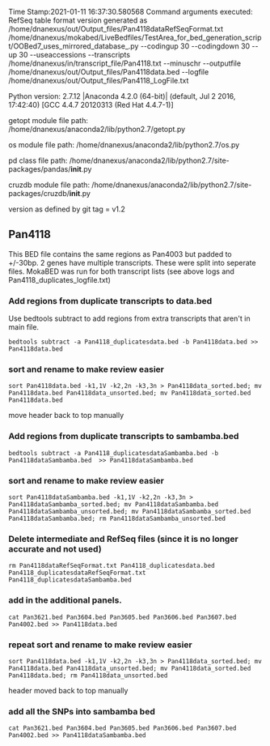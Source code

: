 Time Stamp:2021-01-11 16:37:30.580568
Command arguments executed:
RefSeq table format version generated as /home/dnanexus/out/Output_files/Pan4118dataRefSeqFormat.txt
/home/dnanexus/mokabed/LiveBedfiles/TestArea_for_bed_generation_script/OOBed7_uses_mirrored_database_.py --codingup 30 --codingdown 30 --up 30 --useaccessions --transcripts /home/dnanexus/in/transcript_file/Pan4118.txt --minuschr --outputfile /home/dnanexus/out/Output_files/Pan4118data.bed --logfile /home/dnanexus/out/Output_files/Pan4118_LogFile.txt 

 Python version: 2.7.12 |Anaconda 4.2.0 (64-bit)| (default, Jul  2 2016, 17:42:40) 
[GCC 4.4.7 20120313 (Red Hat 4.4.7-1)]

 getopt module file path: /home/dnanexus/anaconda2/lib/python2.7/getopt.py

 os module file path: /home/dnanexus/anaconda2/lib/python2.7/os.py

 pd class file path: /home/dnanexus/anaconda2/lib/python2.7/site-packages/pandas/__init__.py

 cruzdb module file path: /home/dnanexus/anaconda2/lib/python2.7/site-packages/cruzdb/__init__.py

version as defined by git tag = v1.2

## Pan4118
This BED file contains the same regions as Pan4003 but padded to +/-30bp.
2 genes have multiple transcripts. These were split into seperate files.
MokaBED was run for both transcript lists (see above logs and Pan4118_duplicates_logfile.txt)

### Add regions from duplicate transcripts to data.bed
Use bedtools subtract to add regions from extra transcripts that aren't in main file. 

`bedtools subtract -a Pan4118_duplicatesdata.bed -b Pan4118data.bed >> Pan4118data.bed`

### sort and rename to make review easier
`sort Pan4118data.bed -k1,1V -k2,2n -k3,3n > Pan4118data_sorted.bed; mv Pan4118data.bed Pan4118data_unsorted.bed; mv Pan4118data_sorted.bed Pan4118data.bed`

move header back to top manually

### Add regions from duplicate transcripts to sambamba.bed
`bedtools subtract -a Pan4118_duplicatesdataSambamba.bed -b Pan4118dataSambamba.bed  >> Pan4118dataSambamba.bed`

### sort and rename to make review easier
`sort Pan4118dataSambamba.bed -k1,1V -k2,2n -k3,3n > Pan4118dataSambamba_sorted.bed; mv Pan4118dataSambamba.bed Pan4118dataSambamba_unsorted.bed; mv Pan4118dataSambamba_sorted.bed Pan4118dataSambamba.bed; rm Pan4118dataSambamba_unsorted.bed`

### Delete intermediate and RefSeq files (since it is no longer accurate and not used)
`rm Pan4118dataRefSeqFormat.txt Pan4118_duplicatesdata.bed Pan4118_duplicatesdataRefSeqFormat.txt Pan4118_duplicatesdataSambamba.bed`

### add in the additional panels.
`cat Pan3621.bed Pan3604.bed Pan3605.bed Pan3606.bed Pan3607.bed Pan4002.bed >> Pan4118data.bed`

### repeat sort and rename to make review easier
`sort Pan4118data.bed -k1,1V -k2,2n -k3,3n > Pan4118data_sorted.bed; mv Pan4118data.bed Pan4118data_unsorted.bed; mv Pan4118data_sorted.bed Pan4118data.bed; rm Pan4118data_unsorted.bed `

header moved back to top manually

### add all the SNPs into sambamba bed
`cat Pan3621.bed Pan3604.bed Pan3605.bed Pan3606.bed Pan3607.bed Pan4002.bed >> Pan4118dataSambamba.bed`

